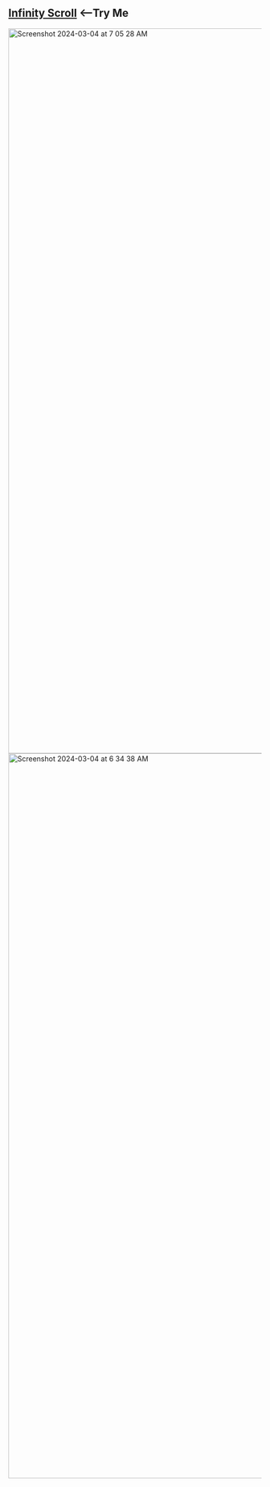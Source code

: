 ## <a href="https://ilostmyipad.vercel.app">Infinity Scroll</a>&nbsp;<--Try Me<br>
[
](https://github.com/sudo-self/infinity-scroll/assets/119916323/3c2e15b3-c650-4dbb-b43e-3e82fbe7c01f)
<img width="1440" alt="Screenshot 2024-03-04 at 7 05 28 AM" src="https://github.com/sudo-self/infinity-scroll/assets/119916323/2485bae8-494b-44a0-b214-0724da05649a">
<img width="1440" alt="Screenshot 2024-03-04 at 6 34 38 AM" src="https://github.com/sudo-self/infinity-scroll/assets/119916323/0acdfe68-c5fd-4a90-a8d7-799759396de3">






